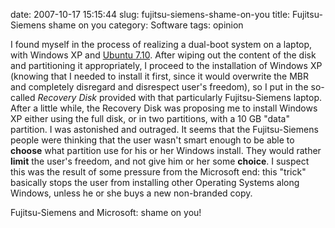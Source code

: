 date: 2007-10-17 15:15:44
slug: fujitsu-siemens-shame-on-you
title: Fujitsu-Siemens shame on you
category: Software
tags: opinion

I found myself in the process of realizing a dual-boot system on a laptop, with
Windows XP and [Ubuntu 7.10](http://www.ubuntu.com/). After wiping out the
content of the disk and partitioning it appropriately, I proceed to the
installation of Windows XP (knowing that I needed to install it first, since it
would overwrite the MBR and completely disregard and disrespect user's
freedom), so I put in the so-called _Recovery Disk_ provided with that
particularly Fujitsu-Siemens laptop. After a little while, the Recovery Disk
was proposing me to install Windows XP either using the full disk, or in two
partitions, with a 10 GB "data" partition. I was astonished and outraged. It
seems that the Fujitsu-Siemens people were thinking that the user wasn't smart
enough to be able to **choose** what partition use for his or her Windows
install. They would rather **limit** the user's freedom, and not give him or
her some **choice**. I suspect this was the result of some pressure from the
Microsoft end: this "trick" basically stops the user from installing other
Operating Systems along Windows, unless he or she buys a new non-branded copy.

Fujitsu-Siemens and Microsoft: shame on you!
